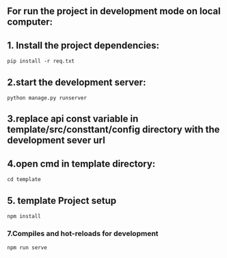 ## For run the project in development mode on local computer:

## 1. Install the project dependencies:

```
pip install -r req.txt

```

## 2.start the development server:

```
python manage.py runserver

```

## 3.replace api const variable in template/src/consttant/config directory with the development sever url

## 4.open cmd in template directory:

```
cd template

```

## 5. template Project setup

```
npm install
```

### 7.Compiles and hot-reloads for development

```
npm run serve
```
